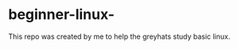 beginner-linux-
===============
This repo was created by me to help the greyhats study basic linux.
